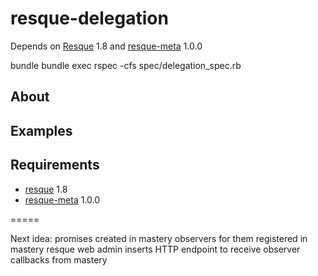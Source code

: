 resque-delegation
===============
Depends on [Resque](http://github.com/defunkt/resque/) 1.8 and 
[resque-meta](http://github.com/lmarlow/resque-meta/) 1.0.0

bundle
bundle exec rspec -cfs spec/delegation_spec.rb


About
-----


Examples
--------


Requirements
------------
* [resque](http://github.com/defunkt/resque/) 1.8
* [resque-meta](http://github.com/lmarlow/resque-meta/) 1.0.0

=====

  Next idea:
    promises created in mastery
    observers for them registered in mastery
    resque web admin inserts HTTP endpoint to receive observer callbacks from mastery